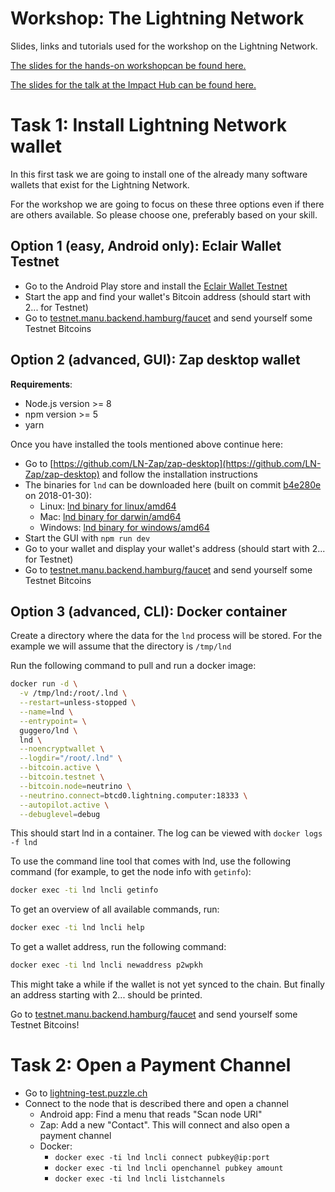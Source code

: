 # Workshop: The Lightning Network

Slides, links and tutorials used for the workshop on the Lightning Network.

[The slides for the hands-on workshopcan be found here.](slide-01-workshop.html)

[The slides for the talk at the Impact Hub can be found here.](slide-02-impact-hub.html)


# Task 1: Install Lightning Network wallet

In this first task we are going to install one of the already many software wallets that exist
for the Lightning Network.

For the workshop we are going to focus on these three options even if there are others available.
So please choose one, preferably based on your skill. 

## Option 1 (easy, Android only): Eclair Wallet Testnet

* Go to the Android Play store and install the [Eclair Wallet Testnet](https://play.google.com/store/apps/details?id=fr.acinq.eclair.wallet&hl=en)
* Start the app and find your wallet's Bitcoin address (should start with 2... for Testnet)
* Go to [testnet.manu.backend.hamburg/faucet](https://testnet.manu.backend.hamburg/faucet) and send yourself some Testnet Bitcoins

## Option 2 (advanced, GUI): Zap desktop wallet

**Requirements**:
* Node.js version >= 8
* npm version >= 5
* yarn 

Once you have installed the tools mentioned above continue here:
* Go to [https://github.com/LN-Zap/zap-desktop](https://github.com/LN-Zap/zap-desktop) and follow the installation instructions
* The binaries for `lnd` can be downloaded here (built on commit [b4e280e](https://github.com/lightningnetwork/lnd/commit/b4e280eb152cbd5f2e9d7e116976316fd95be1c7) on 2018-01-30):
  * Linux: [lnd binary for linux/amd64](https://raw.githubusercontent.com/guggero/lightning-workshop/master/lnd-binaries/linux-amd64/lnd)
  * Mac: [lnd binary for darwin/amd64](https://raw.githubusercontent.com/guggero/lightning-workshop/master/lnd-binaries/darwin-amd64/lnd)
  * Windows: [lnd binary for windows/amd64](https://raw.githubusercontent.com/guggero/lightning-workshop/master/lnd-binaries/windows-amd64/lnd.exe)
* Start the GUI with `npm run dev`
* Go to your wallet and display your wallet's address (should start with 2... for Testnet)
* Go to [testnet.manu.backend.hamburg/faucet](https://testnet.manu.backend.hamburg/faucet) and send yourself some Testnet Bitcoins

## Option 3 (advanced, CLI): Docker container

Create a directory where the data for the `lnd` process will be stored. For the example we will assume that the directory is `/tmp/lnd`

Run the following command to pull and run a docker image:
```bash
docker run -d \
  -v /tmp/lnd:/root/.lnd \
  --restart=unless-stopped \
  --name=lnd \
  --entrypoint= \
  guggero/lnd \
  lnd \
  --noencryptwallet \
  --logdir="/root/.lnd" \
  --bitcoin.active \
  --bitcoin.testnet \
  --bitcoin.node=neutrino \
  --neutrino.connect=btcd0.lightning.computer:18333 \
  --autopilot.active \
  --debuglevel=debug
```

This should start lnd in a container. The log can be viewed with `docker logs -f lnd`

To use the command line tool that comes with lnd, use the following command (for example, to get the node info with `getinfo`):

```bash
docker exec -ti lnd lncli getinfo
```

To get an overview of all available commands, run:

```bash
docker exec -ti lnd lncli help
```

To get a wallet address, run the following command:

```bash
docker exec -ti lnd lncli newaddress p2wpkh
```

This might take a while if the wallet is not yet synced to the chain. But finally an address starting with 2... should be printed.

Go to [testnet.manu.backend.hamburg/faucet](https://testnet.manu.backend.hamburg/faucet) and send yourself some Testnet Bitcoins!

# Task 2: Open a Payment Channel

* Go to [lightning-test.puzzle.ch](https://lightning-test.puzzle.ch)
* Connect to the node that is described there and open a channel
  * Android app: Find a menu that reads "Scan node URI"
  * Zap: Add a new "Contact". This will connect and also open a payment channel
  * Docker:
     * `docker exec -ti lnd lncli connect pubkey@ip:port`
     * `docker exec -ti lnd lncli openchannel pubkey amount`
     * `docker exec -ti lnd lncli listchannels`

